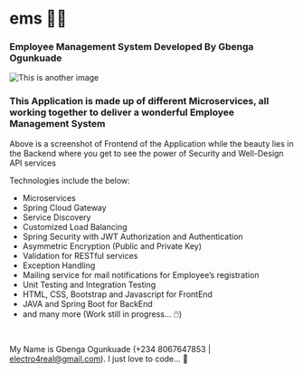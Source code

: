 # ems 👷‍♂️
### Employee Management System Developed By **Gbenga Ogunkuade**

![This is another image](https://github.com/gbengaogunkuade/ems/blob/main/EMS-HOMEPAGE.png)

### This Application is made up of different Microservices, all working together to deliver a wonderful Employee Management System

Above is a screenshot of Frontend of the Application while the beauty lies in the Backend where you get to see the power of Security and Well-Design API services

Technologies include the below:
- Microservices
- Spring Cloud Gateway
- Service Discovery
- Customized Load Balancing
- Spring Security with JWT Authorization and Authentication
- Asymmetric Encryption (Public and Private Key)
- Validation for RESTful services
- Exception Handling
- Mailing service for mail notifications for Employee’s registration
- Unit Testing and Integration Testing
- HTML, CSS, Bootstrap and Javascript for FrontEnd
- JAVA and Spring Boot for BackEnd
- and many more (Work still in progress... 🖱️)

#
My Name is Gbenga Ogunkuade (+234 8067647853 | electro4real@gmail.com).
I just love to code... 🙂



